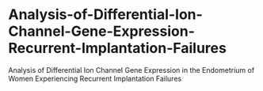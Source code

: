 # Analysis-of-Differential-Ion-Channel-Gene-Expression-Recurrent-Implantation-Failures
Analysis of Differential Ion Channel Gene Expression in the Endometrium of Women Experiencing Recurrent Implantation Failures
